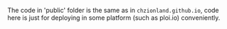 The code in 'public' folder is the same as in `chzionland.github.io`, code here is just for deploying in some platform (such as ploi.io) conveniently.
